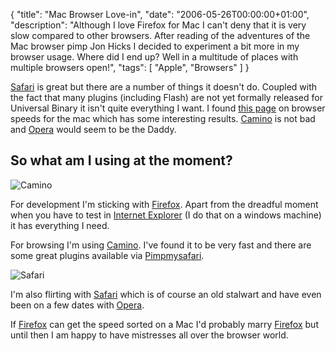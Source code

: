 {
  "title": "Mac Browser Love-in",
  "date": "2006-05-26T00:00:00+01:00",
  "description": "Although I love Firefox for Mac I can't deny that it is very slow compared to other browsers. After reading of the adventures of the Mac browser pimp Jon Hicks I decided to experiment a bit more in my browser usage. Where did I end up? Well in a multitude of places with multiple browsers open!",
  "tags": [
    "Apple",
    "Browsers"
  ]
}

[Safari][1] is great but there are a number of things it doesn't do. Coupled with the fact that many plugins (including Flash) are not yet formally released for Universal Binary it isn't quite everything I want. I found [this page][2] on browser speeds for the mac which has some interesting results. [Camino][3] is not bad and [Opera][4] would seem to be the Daddy.

## So what am I using at the moment?

![Camino][5]

For development I'm sticking with [Firefox][6]. Apart from the dreadful moment when you have to test in [Internet Explorer][7] (I do that on a windows machine) it has everything I need.

For browsing I'm using [Camino][3]. I've found it to be very fast and there are some great plugins available via [Pimpmysafari][8].

![Safari][9] 

I'm also flirting with [Safari][1] which is of course an old stalwart and have even been on a few dates with [Opera][4]. 

If [Firefox][6] can get the speed sorted on a Mac I'd probably marry [Firefox][6] but until then I am happy to have mistresses all over the browser world.

 [1]: http://www.apple.com/safari/
 [2]: http://www.howtocreate.co.uk/browserSpeed.html#macspeed
 [3]: http://www.caminobrowser.org
 [4]: http://www.opera.com/
 [5]: /images/articles/camino.jpg
 [6]: http://www.mozilla.com/firefox
 [7]: http://www.microsoft.com/windows/ie
 [8]: http://pimpmysafari.com
 [9]: /images/articles/safari.jpg 
